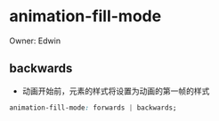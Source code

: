 # animation-fill-mode

Owner: Edwin

## backwards

- 动画开始前，元素的样式将设置为动画的第一帧的样式

```css
animation-fill-mode: forwards | backwards;
```